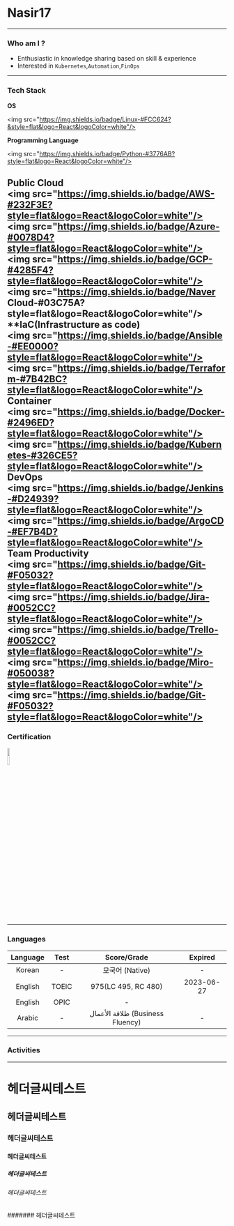 # Nasir17

---

### Who am I ?

- Enthusiastic in knowledge sharing based on skill & experience
- Interested in `Kubernetes`,`Automation`,`FinOps`

---

### Tech Stack

**OS**

<img src="https://img.shields.io/badge/Linux-#FCC624?&style=flat&logo=React&logoColor=white"/>

**Programming Language**

<img src="https://img.shields.io/badge/Python-#3776AB?style=flat&logo=React&logoColor=white"/>

**Public Cloud**
<img src="https://img.shields.io/badge/AWS-#232F3E?style=flat&logo=React&logoColor=white"/>
<img src="https://img.shields.io/badge/Azure-#0078D4?style=flat&logo=React&logoColor=white"/>
<img src="https://img.shields.io/badge/GCP-#4285F4?style=flat&logo=React&logoColor=white"/>
<img src="https://img.shields.io/badge/Naver Cloud-#03C75A?style=flat&logo=React&logoColor=white"/>
**IaC(Infrastructure as code)
<img src="https://img.shields.io/badge/Ansible-#EE0000?style=flat&logo=React&logoColor=white"/>
<img src="https://img.shields.io/badge/Terraform-#7B42BC?style=flat&logo=React&logoColor=white"/>
**Container**
<img src="https://img.shields.io/badge/Docker-#2496ED?style=flat&logo=React&logoColor=white"/>
<img src="https://img.shields.io/badge/Kubernetes-#326CE5?style=flat&logo=React&logoColor=white"/>
**DevOps**
<img src="https://img.shields.io/badge/Jenkins-#D24939?style=flat&logo=React&logoColor=white"/>
<img src="https://img.shields.io/badge/ArgoCD-#EF7B4D?style=flat&logo=React&logoColor=white"/>
**Team Productivity**
<img src="https://img.shields.io/badge/Git-#F05032?style=flat&logo=React&logoColor=white"/>
<img src="https://img.shields.io/badge/Jira-#0052CC?style=flat&logo=React&logoColor=white"/>
<img src="https://img.shields.io/badge/Trello-#0052CC?style=flat&logo=React&logoColor=white"/>
<img src="https://img.shields.io/badge/Miro-#050038?style=flat&logo=React&logoColor=white"/>
<img src="https://img.shields.io/badge/Git-#F05032?style=flat&logo=React&logoColor=white"/>
---

### Certification

<a href="https://www.credential.net/91ebef74-80ff-4159-820a-e0aa86025eec?key=e5ade0ef2f44280a46ac6cf19732a3695e8eb5c5953d135be394dddb8d9135eb#gs.9cdskt"><img src="https://images.credential.net/badge/tiny/tjbm0z2y_1660586578256_badge.png" width="10%" height="10%"></a>

---

### Languages

|Language|Test|Score/Grade|Expired|
|:---:|:---:|:---:|:---:|
|Korean|-|모국어 (Native)|-|
|English|TOEIC|975(LC 495, RC 480)|2023-06-27|
|English|OPIC|-||
|Arabic|-| طلاقة الأعمال (Business Fluency)|-|


---

### Activities

---

# 헤더글씨테스트
## 헤더글씨테스트
### 헤더글씨테스트
#### 헤더글씨테스트
##### 헤더글씨테스트
###### 헤더글씨테스트
####### 헤더글씨테스트
